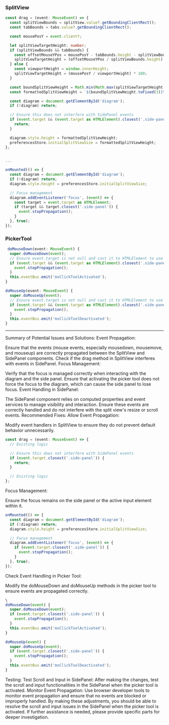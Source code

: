 ### SplitView
```typescript
const drag = (event: MouseEvent) => {
  const splitViewBounds = splitView.value?.getBoundingClientRect();
  const tabBounds = tabs.value?.getBoundingClientRect();

  const mousePosY = event.clientY;

  let splitViewTargetHeight: number;
  if (splitViewBounds && tabBounds) {
    const offsetMouseYPos = mousePosY - tabBounds.height - splitViewBounds.top;
    splitViewTargetHeight = (offsetMouseYPos / splitViewBounds.height) * 100;
  } else {
    const viewportHeight = window.innerHeight;
    splitViewTargetHeight = (mousePosY / viewportHeight) * 100;
  }

  const boundSplitViewHeight = Math.min(Math.max(splitViewTargetHeight, 10), 90);
  const formattedSplitViewHeight = `${boundSplitViewHeight.toFixed(3)}%`;

  const diagram = document.getElementById('diagram');
  if (!diagram) return;

  // Ensure this does not interfere with SidePanel events
  if (event.target && (event.target as HTMLElement).closest('.side-panel')) {
    return;
  }

  diagram.style.height = formattedSplitViewHeight;
  preferencesStore.initialSplitViewSize = formattedSplitViewHeight;
};


...

onMounted(() => {
  const diagram = document.getElementById('diagram');
  if (!diagram) return;
  diagram.style.height = preferencesStore.initialSplitViewSize;

  // Focus management
  diagram.addEventListener('focus', (event) => {
    const target = event.target as HTMLElement;
    if (target && target.closest('.side-panel')) {
      event.stopPropagation();
    }
  }, true);
});

```
### PickerTool
```typescript
 doMouseDown(event: MouseEvent) {
  super.doMouseDown(event);
  // Ensure event.target is not null and cast it to HTMLElement to use closest
  if (event.target && (event.target as HTMLElement).closest('.side-panel')) {
    event.stopPropagation();
  }
  this.eventBus.emit('mxClickToolActivated');
}

doMouseUp(event: MouseEvent) {
  super.doMouseUp(event);
  // Ensure event.target is not null and cast it to HTMLElement to use closest
  if (event.target && (event.target as HTMLElement).closest('.side-panel')) {
    event.stopPropagation();
  }
  this.eventBus.emit('mxClickToolDeactivated');
}  
```
-----
Summary of Potential Issues and Solutions:
Event Propagation:

Ensure that the events (mouse events, especially mousedown, mousemove, and mouseup) are correctly propagated between the SplitView and SidePanel components.
Check if the drag method in SplitView interferes with events in SidePanel.
Focus Management:

Verify that the focus is managed correctly when interacting with the diagram and the side panel. Ensure that activating the picker tool does not force the focus to the diagram, which can cause the side panel to lose focus.
Event Handling in SidePanel:

The SidePanel component relies on computed properties and event services to manage visibility and interaction. Ensure these events are correctly handled and do not interfere with the split view's resize or scroll events.
Recommended Fixes:
Allow Event Propagation:

Modify event handlers in SplitView to ensure they do not prevent default behavior unnecessarily.
```typescript
const drag = (event: MouseEvent) => {
  // Existing logic

  // Ensure this does not interfere with SidePanel events
  if (event.target.closest('.side-panel')) {
    return;
  }

  // Existing logic
};
```
Focus Management:

Ensure the focus remains on the side panel or the active input element within it.
```typescript
onMounted(() => {
  const diagram = document.getElementById('diagram');
  if (!diagram) return;
  diagram.style.height = preferencesStore.initialSplitViewSize;

  // Focus management
  diagram.addEventListener('focus', (event) => {
    if (event.target.closest('.side-panel')) {
      event.stopPropagation();
    }
  }, true);
});
```
Check Event Handling in Picker Tool:

Modify the doMouseDown and doMouseUp methods in the picker tool to ensure events are propagated correctly.
```typescript
\
doMouseDown(event) {
  super.doMouseDown(event);
  if (event.target.closest('.side-panel')) {
    event.stopPropagation();
  }
  this.eventBus.emit('mxClickToolActivated');
}

doMouseUp(event) {
  super.doMouseUp(event);
  if (event.target.closest('.side-panel')) {
    event.stopPropagation();
  }
  this.eventBus.emit('mxClickToolDeactivated');
}
```
Testing:
Test Scroll and Input in SidePanel:
After making the changes, test the scroll and input functionalities in the SidePanel when the picker tool is activated.
Monitor Event Propagation:
Use browser developer tools to monitor event propagation and ensure that no events are blocked or improperly handled.
By making these adjustments, you should be able to resolve the scroll and input issues in the SidePanel when the picker tool is activated. If further assistance is needed, please provide specific parts for deeper investigation.
